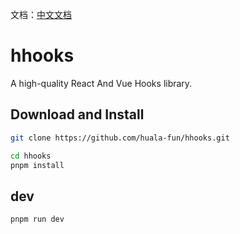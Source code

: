 文档：[中文文档](./README-ZH.md)

#  hhooks

A high-quality React And Vue Hooks library.

## Download and Install

```bash  
git clone https://github.com/huala-fun/hhooks.git

cd hhooks
pnpm install
```


## dev

```bash
pnpm run dev 
```
